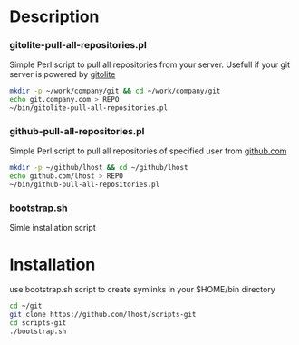 # Description

### gitolite-pull-all-repositories.pl

Simple Perl script to pull all repositories from your server. Usefull if your git server is powered by [gitolite](http://gitolite.com/gitolite/index.html)
```bash
mkdir -p ~/work/company/git && cd ~/work/company/git
echo git.company.com > REPO
~/bin/gitolite-pull-all-repositories.pl
```

### github-pull-all-repositories.pl

Simple Perl script to pull all repositories of specified user from [github.com](https://github.com)
```bash
mkdir -p ~/github/lhost && cd ~/github/lhost
echo github.com/lhost > REPO
~/bin/github-pull-all-repositories.pl
```

### bootstrap.sh

Simle installation script

# Installation

use bootstrap.sh script to create symlinks in your $HOME/bin directory

```bash
cd ~/git
git clone https://github.com/lhost/scripts-git
cd scripts-git
./bootstrap.sh
```


